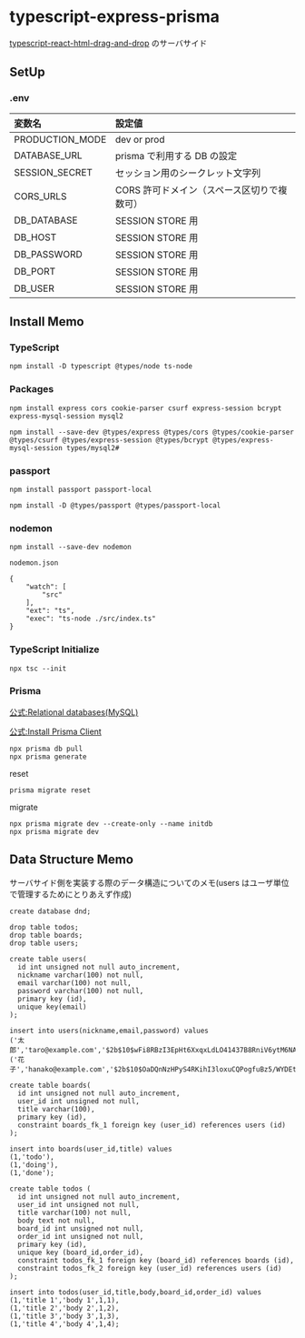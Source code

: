 # typescript-express-prisma

[
typescript-react-html-drag-and-drop](https://github.com/hironomiu/typescript-react-html-drag-and-drop) のサーバサイド

## SetUp

### .env

| 変数名          | 設定値                                      |
| :-------------- | :------------------------------------------ |
| PRODUCTION_MODE | dev or prod                                 |
| DATABASE_URL    | prisma で利用する DB の設定                 |
| SESSION_SECRET  | セッション用のシークレット文字列            |
| CORS_URLS       | CORS 許可ドメイン（スペース区切りで複数可） |
| DB_DATABASE     | SESSION STORE 用                            |
| DB_HOST         | SESSION STORE 用                            |
| DB_PASSWORD     | SESSION STORE 用                            |
| DB_PORT         | SESSION STORE 用                            |
| DB_USER         | SESSION STORE 用                            |

## Install Memo

### TypeScript

```
npm install -D typescript @types/node ts-node
```

### Packages

```
npm install express cors cookie-parser csurf express-session bcrypt express-mysql-session mysql2
```

```
npm install --save-dev @types/express @types/cors @types/cookie-parser @types/csurf @types/express-session @types/bcrypt @types/express-mysql-session types/mysql2#
```

### passport

```
npm install passport passport-local

npm install -D @types/passport @types/passport-local
```

### nodemon

```
npm install --save-dev nodemon
```

`nodemon.json`

```
{
    "watch": [
        "src"
    ],
    "ext": "ts",
    "exec": "ts-node ./src/index.ts"
}
```

### TypeScript Initialize

```
npx tsc --init
```

### Prisma

[公式:Relational databases(MySQL)](https://www.prisma.io/docs/getting-started/setup-prisma/add-to-existing-project/relational-databases-typescript-mysql)

[公式:Install Prisma Client](https://www.prisma.io/docs/getting-started/setup-prisma/add-to-existing-project/relational-databases/install-prisma-client-typescript-mysql)

```
npx prisma db pull
npx prisma generate
```

reset

```
prisma migrate reset
```

migrate

```
npx prisma migrate dev --create-only --name initdb
npx prisma migrate dev
```

## Data Structure Memo

サーバサイド側を実装する際のデータ構造についてのメモ(users はユーザ単位で管理するためにとりあえず作成)

```
create database dnd;

drop table todos;
drop table boards;
drop table users;

create table users(
  id int unsigned not null auto_increment,
  nickname varchar(100) not null,
  email varchar(100) not null,
  password varchar(100) not null,
  primary key (id),
  unique key(email)
);

insert into users(nickname,email,password) values
('太郎','taro@example.com','$2b$10$wFi8RBzI3EpHt6XxqxLdLO41437B8RniV6ytM6NAACNPdFbjPj3je'),
('花子','hanako@example.com','$2b$10$OaDQnNzHPyS4RKihI3loxuCQPogfuBz5/WYDEtvBpV0B2FTR4l0MW');

create table boards(
  id int unsigned not null auto_increment,
  user_id int unsigned not null,
  title varchar(100),
  primary key (id),
  constraint boards_fk_1 foreign key (user_id) references users (id)
);

insert into boards(user_id,title) values
(1,'todo'),
(1,'doing'),
(1,'done');

create table todos (
  id int unsigned not null auto_increment,
  user_id int unsigned not null,
  title varchar(100) not null,
  body text not null,
  board_id int unsigned not null,
  order_id int unsigned not null,
  primary key (id),
  unique key (board_id,order_id),
  constraint todos_fk_1 foreign key (board_id) references boards (id),
  constraint todos_fk_2 foreign key (user_id) references users (id)
);

insert into todos(user_id,title,body,board_id,order_id) values
(1,'title 1','body 1',1,1),
(1,'title 2','body 2',1,2),
(1,'title 3','body 3',1,3),
(1,'title 4','body 4',1,4);

```

